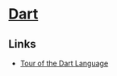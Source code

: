 # [Dart](https://www.dartlang.org/)

## Links

- [Tour of the Dart Language](https://www.dartlang.org/guides/language/language-tour)
